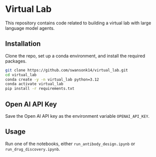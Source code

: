 # Virtual Lab

This repository contains code related to building a virtual lab with large language model agents.

## Installation

Clone the repo, set up a conda environment, and install the required packages.

```bash
git clone https://github.com/swansonk14/virtual_lab.git
cd virtual_lab
conda create -y -n virtual_lab python=3.12
conda activate virtual_lab
pip install -r requirements.txt
```

## Open AI API Key

Save the Open AI API key as the environment variable `OPENAI_API_KEY`.

## Usage

Run one of the notebooks, either `run_antibody_design.ipynb` or `run_drug_discovery.ipynb`.
